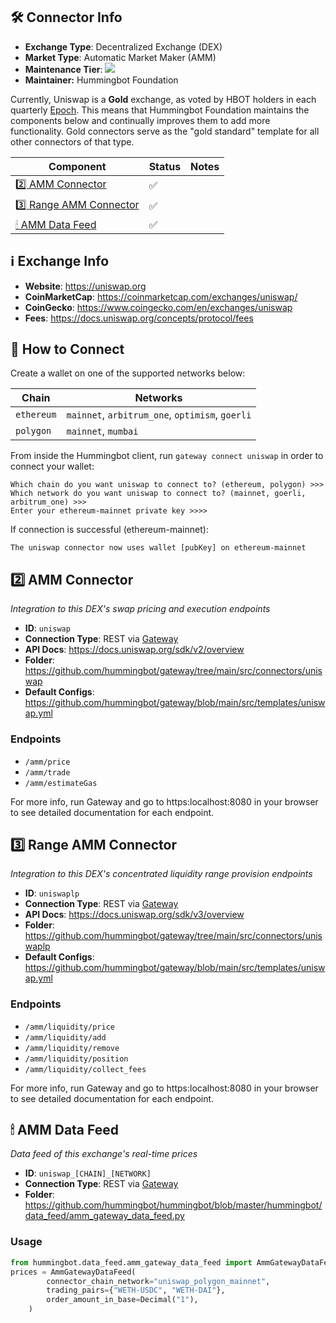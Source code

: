 ## 🛠 Connector Info

- **Exchange Type**: Decentralized Exchange (DEX)
- **Market Type**: Automatic Market Maker (AMM)
- **Maintenance Tier**: ![](https://img.shields.io/static/v1?label=Hummingbot&message=GOLD&color=yellow)
- **Maintainer:** Hummingbot Foundation

Currently, Uniswap is a **Gold** exchange, as voted by HBOT holders in each quarterly [Epoch](/governance/epochs). This means that Hummingbot Foundation maintains the components below and continually improves them to add more functionality. Gold connectors serve as the "gold standard" template for all other connectors of that type.

| Component | Status | Notes | 
| --------- | ------ | ----- |
| [2️⃣ AMM Connector](#2-amm-connector) | ✅ |
| [3️⃣ Range AMM Connector](#3-range-amm-connector) | ✅ |
| [🕯 AMM Data Feed](#amm-data-feed) | ✅ |

## ℹ️ Exchange Info

- **Website**: <https://uniswap.org>
- **CoinMarketCap**: <https://coinmarketcap.com/exchanges/uniswap/>
- **CoinGecko**: <https://www.coingecko.com/en/exchanges/uniswap>
- **Fees**: <https://docs.uniswap.org/concepts/protocol/fees>

## 🔑 How to Connect

Create a wallet on one of the supported networks below:

| Chain | Networks | 
| ----- | -------- |
| `ethereum` | `mainnet`, `arbitrum_one`, `optimism`, `goerli`
| `polygon` | `mainnet`, `mumbai`

From inside the Hummingbot client, run `gateway connect uniswap` in order to connect your wallet:

```
Which chain do you want uniswap to connect to? (ethereum, polygon) >>> 
Which network do you want uniswap to connect to? (mainnet, goerli, arbitrum_one) >>>
Enter your ethereum-mainnet private key >>>>
```

If connection is successful (ethereum-mainnet):
```
The uniswap connector now uses wallet [pubKey] on ethereum-mainnet
```

## 2️⃣ AMM Connector
*Integration to this DEX's swap pricing and execution endpoints*

- **ID**: `uniswap`
- **Connection Type**: REST via [Gateway](/gateway)
- **API Docs**: <https://docs.uniswap.org/sdk/v2/overview>
- **Folder**: https://github.com/hummingbot/gateway/tree/main/src/connectors/uniswap
- **Default Configs**: https://github.com/hummingbot/gateway/blob/main/src/templates/uniswap.yml

### Endpoints

- `/amm/price`
- `/amm/trade`
- `/amm/estimateGas`

For more info, run Gateway and go to https:localhost:8080 in your browser to see detailed documentation for each endpoint.

## 3️⃣ Range AMM Connector
*Integration to this DEX's concentrated liquidity range provision endpoints*

- **ID**: `uniswaplp`
- **Connection Type**: REST via [Gateway](/gateway)
- **API Docs**: <https://docs.uniswap.org/sdk/v3/overview>
- **Folder**: https://github.com/hummingbot/gateway/tree/main/src/connectors/uniswaplp
- **Default Configs**: https://github.com/hummingbot/gateway/blob/main/src/templates/uniswap.yml

### Endpoints

- `/amm/liquidity/price`
- `/amm/liquidity/add`
- `/amm/liquidity/remove`
- `/amm/liquidity/position`
- `/amm/liquidity/collect_fees`

For more info, run Gateway and go to https:localhost:8080 in your browser to see detailed documentation for each endpoint.

## 🕯 AMM Data Feed
*Data feed of this exchange's real-time prices*

- **ID**: `uniswap_[CHAIN]_[NETWORK]`
- **Connection Type**: REST via [Gateway](/gateway)
- **Folder**: https://github.com/hummingbot/hummingbot/blob/master/hummingbot/data_feed/amm_gateway_data_feed.py

### Usage

```python
from hummingbot.data_feed.amm_gateway_data_feed import AmmGatewayDataFeed
prices = AmmGatewayDataFeed(
        connector_chain_network="uniswap_polygon_mainnet",
        trading_pairs={"WETH-USDC", "WETH-DAI"},
        order_amount_in_base=Decimal("1"),
    )
```